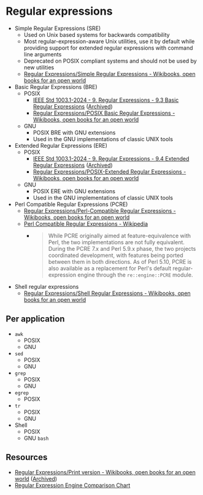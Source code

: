 # Regular expressions

- Simple Regular Expressions (SRE)
    - Used on Unix based systems for backwards compatibility
    - Most regular-expression-aware Unix utilities, use it by default while providing support for extended regular expressions with command line arguments
    - Deprecated on POSIX compliant systems and should not be used by new utilities
    - [Regular Expressions/Simple Regular Expressions - Wikibooks, open books for an open world](https://en.wikibooks.org/wiki/Regular_Expressions/Simple_Regular_Expressions)
- Basic Regular Expressions (BRE)
    - POSIX
        - [IEEE Std 1003.1-2024 - 9. Regular Expressions - 9.3 Basic Regular Expressions](https://pubs.opengroup.org/onlinepubs/9799919799/basedefs/V1_chap09.html#tag_09_03) ([Archived](https://archive.is/20250518161456/https://pubs.opengroup.org/onlinepubs/9799919799/basedefs/V1_chap09.html))
        - [Regular Expressions/POSIX Basic Regular Expressions - Wikibooks, open books for an open world](https://en.wikibooks.org/wiki/Regular_Expressions/POSIX_Basic_Regular_Expressions)
    - GNU
        - POSIX BRE with GNU extensions
        - Used in the GNU implementations of classic UNIX tools
- Extended Regular Expressions (ERE)
    - POSIX
        - [IEEE Std 1003.1-2024 - 9. Regular Expressions - 9.4 Extended Regular Expressions](https://pubs.opengroup.org/onlinepubs/9799919799/basedefs/V1_chap09.html#tag_09_04) ([Archived](https://archive.is/20250518161456/https://pubs.opengroup.org/onlinepubs/9799919799/basedefs/V1_chap09.html))
        - [Regular Expressions/POSIX-Extended Regular Expressions - Wikibooks, open books for an open world](https://en.wikibooks.org/wiki/Regular_Expressions/POSIX-Extended_Regular_Expressions)
    - GNU
        - POSIX ERE with GNU extensions
        - Used in the GNU implementations of classic UNIX tools
- Perl Compatible Regular Expressions (PCRE)
    - [Regular Expressions/Perl-Compatible Regular Expressions - Wikibooks, open books for an open world](https://en.wikibooks.org/wiki/Regular_Expressions/Perl-Compatible_Regular_Expressions)
    - [Perl Compatible Regular Expressions - Wikipedia](https://en.wikipedia.org/wiki/Perl_Compatible_Regular_Expressions)
        - > While PCRE originally aimed at feature-equivalence with Perl, the two implementations are not fully equivalent. During the PCRE 7.x and Perl 5.9.x phase, the two projects coordinated development, with features being ported between them in both directions. As of Perl 5.10, PCRE is also available as a replacement for Perl's default regular-expression engine through the `re::engine::PCRE` module.
- Shell regular expressions
    - [Regular Expressions/Shell Regular Expressions - Wikibooks, open books for an open world](https://en.wikibooks.org/wiki/Regular_Expressions/Shell_Regular_Expressions)

## Per application

- `awk`
    - POSIX
    - GNU
- `sed`
    - POSIX
    - GNU
- `grep`
    - POSIX
    - GNU
- `egrep`
    - POSIX
- `tr`
    - POSIX
    - GNU
- Shell
    - POSIX
    - GNU `bash`

## Resources

- [Regular Expressions/Print version - Wikibooks, open books for an open world](https://en.wikibooks.org/wiki/Regular_Expressions/Print_version) ([Archived](https://archive.is/20241012203010/https://en.wikibooks.org/wiki/Regular_Expressions/Print_version))
- [Regular Expression Engine Comparison Chart](https://gist.github.com/CMCDragonkai/6c933f4a7d713ef712145c5eb94a1816)
